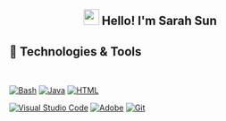 <h2 align="center"><img src="./media/waving-hand.gif" width="28"> Hello! I'm Sarah Sun</h2>

<h2 align='left'> 🔨 Technologies & Tools </h2>
<p>
<br>

<a href="https://github.com/search?q=user%3A3ATrevisanGMW+language%3Abash"><img alt="Bash" src="https://img.shields.io/badge/Bash-121011.svg?logo=gnu-bash&logoColor=white"></a>
<a href=""></a>
<a href="https://github.com/search?q=user%3ATrevisanGMW+language%3Ajava"><img alt="Java" src="https://img.shields.io/badge/Java-007396.svg?logo=java&logoColor=white"></a>
<a href="https://github.com/search?q=user%3ATrevisanGMW+language%3Ahtml"><img alt="HTML" src="https://img.shields.io/badge/HTML-E34F26.svg?logo=html5&logoColor=white"></a>
<br>
</p>
<p>
<a href="#"><img alt="Visual Studio Code" src="https://img.shields.io/badge/Visual%20Studio%20Code-0078d7.svg?logo=visual-studio-code&logoColor=white"></a>
<a href="#"><img alt="Adobe" src="https://img.shields.io/badge/Adobe-FF0000.svg?logo=adobe&logoColor=white"></a>
<a href="#"><img alt="Git" src="https://img.shields.io/badge/Git-F05033.svg?logo=git&logoColor=white"></a>
<br>
</p>


